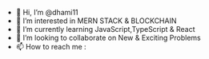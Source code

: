 - 👋 Hi, I’m @dhami11
- 👀 I’m interested in MERN STACK & BLOCKCHAIN
- 🌱 I’m currently learning JavaScript,TypeScript & React 
- 💞️ I’m looking to collaborate on New & Exciting Problems
- 📫 How to reach me :
<!---
dhami11/dhami11 is a ✨ special ✨ repository because its `README.md` (this file) appears on your GitHub profile.
You can click the Preview link to take a look at your changes.
--->

